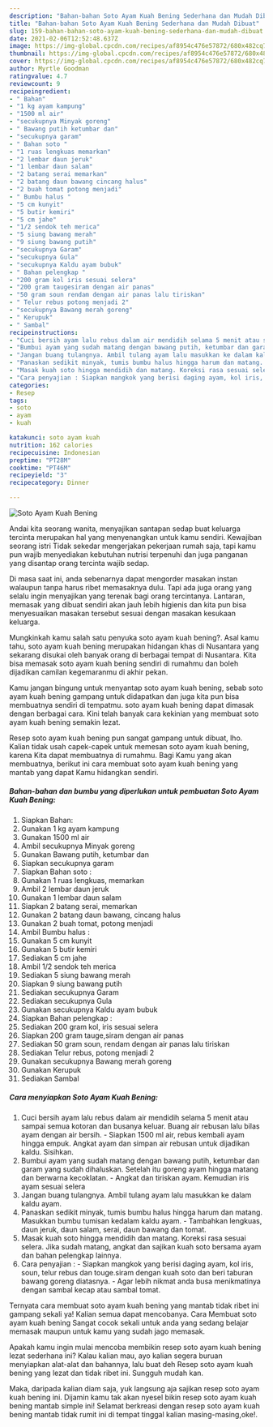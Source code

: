 ```yaml
---
description: "Bahan-bahan Soto Ayam Kuah Bening Sederhana dan Mudah Dibuat"
title: "Bahan-bahan Soto Ayam Kuah Bening Sederhana dan Mudah Dibuat"
slug: 159-bahan-bahan-soto-ayam-kuah-bening-sederhana-dan-mudah-dibuat
date: 2021-02-06T12:52:48.637Z
image: https://img-global.cpcdn.com/recipes/af8954c476e57872/680x482cq70/soto-ayam-kuah-bening-foto-resep-utama.jpg
thumbnail: https://img-global.cpcdn.com/recipes/af8954c476e57872/680x482cq70/soto-ayam-kuah-bening-foto-resep-utama.jpg
cover: https://img-global.cpcdn.com/recipes/af8954c476e57872/680x482cq70/soto-ayam-kuah-bening-foto-resep-utama.jpg
author: Myrtle Goodman
ratingvalue: 4.7
reviewcount: 9
recipeingredient:
- " Bahan"
- "1 kg ayam kampung"
- "1500 ml air"
- "secukupnya Minyak goreng"
- " Bawang putih ketumbar dan"
- "secukupnya garam"
- " Bahan soto "
- "1 ruas lengkuas memarkan"
- "2 lembar daun jeruk"
- "1 lembar daun salam"
- "2 batang serai memarkan"
- "2 batang daun bawang cincang halus"
- "2 buah tomat potong menjadi"
- " Bumbu halus "
- "5 cm kunyit"
- "5 butir kemiri"
- "5 cm jahe"
- "1/2 sendok teh merica"
- "5 siung bawang merah"
- "9 siung bawang putih"
- "secukupnya Garam"
- "secukupnya Gula"
- "secukupnya Kaldu ayam bubuk"
- " Bahan pelengkap "
- "200 gram kol iris sesuai selera"
- "200 gram taugesiram dengan air panas"
- "50 gram soun rendam dengan air panas lalu tiriskan"
- " Telur rebus potong menjadi 2"
- "secukupnya Bawang merah goreng"
- " Kerupuk"
- " Sambal"
recipeinstructions:
- "Cuci bersih ayam lalu rebus dalam air mendidih selama 5 menit atau sampai semua kotoran dan busanya keluar. Buang air rebusan lalu bilas ayam dengan air bersih. Siapkan 1500 ml air, rebus kembali ayam hingga empuk. Angkat ayam dan simpan air rebusan untuk dijadikan kaldu. Sisihkan."
- "Bumbui ayam yang sudah matang dengan bawang putih, ketumbar dan garam yang sudah dihaluskan. Setelah itu goreng ayam hingga matang dan berwarna kecoklatan. Angkat dan tiriskan ayam. Kemudian iris ayam sesuai selera"
- "Jangan buang tulangnya. Ambil tulang ayam lalu masukkan ke dalam kaldu ayam."
- "Panaskan sedikit minyak, tumis bumbu halus hingga harum dan matang. Masukkan bumbu tumisan kedalam kaldu ayam. Tambahkan lengkuas, daun jeruk, daun salam, serai, daun bawang dan tomat."
- "Masak kuah soto hingga mendidih dan matang. Koreksi rasa sesuai selera. Jika sudah matang, angkat dan sajikan kuah soto bersama ayam dan bahan pelengkap lainnya."
- "Cara penyajian : Siapkan mangkok yang berisi daging ayam, kol iris, soun, telur rebus dan touge.siram dengan kuah soto dan beri taburan bawang goreng diatasnya. Agar lebih nikmat anda busa menikmatinya dengan sambal kecap atau sambal tomat."
categories:
- Resep
tags:
- soto
- ayam
- kuah

katakunci: soto ayam kuah 
nutrition: 162 calories
recipecuisine: Indonesian
preptime: "PT28M"
cooktime: "PT46M"
recipeyield: "3"
recipecategory: Dinner

---
```



![Soto Ayam Kuah Bening](https://img-global.cpcdn.com/recipes/af8954c476e57872/680x482cq70/soto-ayam-kuah-bening-foto-resep-utama.jpg)

Andai kita seorang wanita, menyajikan santapan sedap buat keluarga tercinta merupakan hal yang menyenangkan untuk kamu sendiri. Kewajiban seorang istri Tidak sekedar mengerjakan pekerjaan rumah saja, tapi kamu pun wajib menyediakan kebutuhan nutrisi terpenuhi dan juga panganan yang disantap orang tercinta wajib sedap.

Di masa  saat ini, anda sebenarnya dapat mengorder masakan instan walaupun tanpa harus ribet memasaknya dulu. Tapi ada juga orang yang selalu ingin menyajikan yang terenak bagi orang tercintanya. Lantaran, memasak yang dibuat sendiri akan jauh lebih higienis dan kita pun bisa menyesuaikan masakan tersebut sesuai dengan masakan kesukaan keluarga. 



Mungkinkah kamu salah satu penyuka soto ayam kuah bening?. Asal kamu tahu, soto ayam kuah bening merupakan hidangan khas di Nusantara yang sekarang disukai oleh banyak orang di berbagai tempat di Nusantara. Kita bisa memasak soto ayam kuah bening sendiri di rumahmu dan boleh dijadikan camilan kegemaranmu di akhir pekan.

Kamu jangan bingung untuk menyantap soto ayam kuah bening, sebab soto ayam kuah bening gampang untuk didapatkan dan juga kita pun bisa membuatnya sendiri di tempatmu. soto ayam kuah bening dapat dimasak dengan berbagai cara. Kini telah banyak cara kekinian yang membuat soto ayam kuah bening semakin lezat.

Resep soto ayam kuah bening pun sangat gampang untuk dibuat, lho. Kalian tidak usah capek-capek untuk memesan soto ayam kuah bening, karena Kita dapat membuatnya di rumahmu. Bagi Kamu yang akan membuatnya, berikut ini cara membuat soto ayam kuah bening yang mantab yang dapat Kamu hidangkan sendiri.

<!--inarticleads1-->

##### Bahan-bahan dan bumbu yang diperlukan untuk pembuatan Soto Ayam Kuah Bening:

1. Siapkan  Bahan:
1. Gunakan 1 kg ayam kampung
1. Gunakan 1500 ml air
1. Ambil secukupnya Minyak goreng
1. Gunakan  Bawang putih, ketumbar dan
1. Siapkan secukupnya garam
1. Siapkan  Bahan soto :
1. Gunakan 1 ruas lengkuas, memarkan
1. Ambil 2 lembar daun jeruk
1. Gunakan 1 lembar daun salam
1. Siapkan 2 batang serai, memarkan
1. Gunakan 2 batang daun bawang, cincang halus
1. Gunakan 2 buah tomat, potong menjadi
1. Ambil  Bumbu halus :
1. Gunakan 5 cm kunyit
1. Gunakan 5 butir kemiri
1. Sediakan 5 cm jahe
1. Ambil 1/2 sendok teh merica
1. Sediakan 5 siung bawang merah
1. Siapkan 9 siung bawang putih
1. Sediakan secukupnya Garam
1. Sediakan secukupnya Gula
1. Gunakan secukupnya Kaldu ayam bubuk
1. Siapkan  Bahan pelengkap :
1. Sediakan 200 gram kol, iris sesuai selera
1. Siapkan 200 gram tauge,siram dengan air panas
1. Sediakan 50 gram soun, rendam dengan air panas lalu tiriskan
1. Sediakan  Telur rebus, potong menjadi 2
1. Gunakan secukupnya Bawang merah goreng
1. Gunakan  Kerupuk
1. Sediakan  Sambal




<!--inarticleads2-->

##### Cara menyiapkan Soto Ayam Kuah Bening:

1. Cuci bersih ayam lalu rebus dalam air mendidih selama 5 menit atau sampai semua kotoran dan busanya keluar. Buang air rebusan lalu bilas ayam dengan air bersih. - Siapkan 1500 ml air, rebus kembali ayam hingga empuk. Angkat ayam dan simpan air rebusan untuk dijadikan kaldu. Sisihkan.
1. Bumbui ayam yang sudah matang dengan bawang putih, ketumbar dan garam yang sudah dihaluskan. Setelah itu goreng ayam hingga matang dan berwarna kecoklatan. - Angkat dan tiriskan ayam. Kemudian iris ayam sesuai selera
1. Jangan buang tulangnya. Ambil tulang ayam lalu masukkan ke dalam kaldu ayam.
1. Panaskan sedikit minyak, tumis bumbu halus hingga harum dan matang. Masukkan bumbu tumisan kedalam kaldu ayam. - Tambahkan lengkuas, daun jeruk, daun salam, serai, daun bawang dan tomat.
1. Masak kuah soto hingga mendidih dan matang. Koreksi rasa sesuai selera. Jika sudah matang, angkat dan sajikan kuah soto bersama ayam dan bahan pelengkap lainnya.
1. Cara penyajian : - Siapkan mangkok yang berisi daging ayam, kol iris, soun, telur rebus dan touge.siram dengan kuah soto dan beri taburan bawang goreng diatasnya. - Agar lebih nikmat anda busa menikmatinya dengan sambal kecap atau sambal tomat.




Ternyata cara membuat soto ayam kuah bening yang mantab tidak ribet ini gampang sekali ya! Kalian semua dapat mencobanya. Cara Membuat soto ayam kuah bening Sangat cocok sekali untuk anda yang sedang belajar memasak maupun untuk kamu yang sudah jago memasak.

Apakah kamu ingin mulai mencoba membikin resep soto ayam kuah bening lezat sederhana ini? Kalau kalian mau, ayo kalian segera buruan menyiapkan alat-alat dan bahannya, lalu buat deh Resep soto ayam kuah bening yang lezat dan tidak ribet ini. Sungguh mudah kan. 

Maka, daripada kalian diam saja, yuk langsung aja sajikan resep soto ayam kuah bening ini. Dijamin kamu tak akan nyesel bikin resep soto ayam kuah bening mantab simple ini! Selamat berkreasi dengan resep soto ayam kuah bening mantab tidak rumit ini di tempat tinggal kalian masing-masing,oke!.

